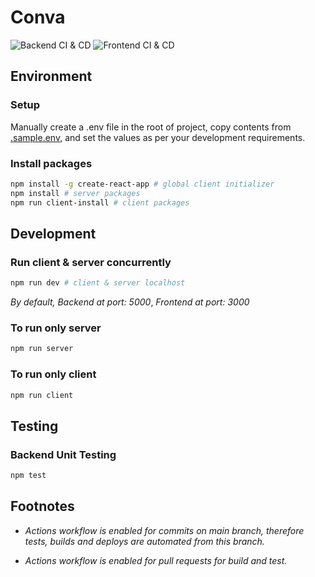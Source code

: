 # Conva

![Backend CI & CD](https://github.com/ranjanistic/conva/workflows/Backend%20CI%20&%20CD/badge.svg)
![Frontend CI & CD](https://github.com/ranjanistic/conva/workflows/Frontend%20CI%20&%20CD/badge.svg)

## Environment

### Setup

Manually create a .env file in the root of project, copy contents from [.sample.env](.sample.env), and set the values as per your development requirements.

### Install packages

```bash
npm install -g create-react-app # global client initializer
npm install # server packages
npm run client-install # client packages
```

## Development

### Run client & server concurrently

```bash
npm run dev # client & server localhost
```

_By default, Backend at port: 5000_, _Frontend at port: 3000_

### To run only server

```bash
npm run server
```

### To run only client

```bash
npm run client
```

## Testing

### Backend Unit Testing

```bash
npm test
```

## Footnotes

- _Actions workflow is enabled for commits on main branch, therefore tests, builds and deploys are automated from this branch._

- _Actions workflow is enabled for pull requests for build and test._
